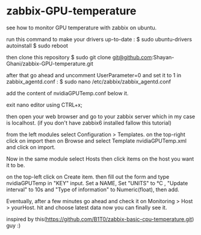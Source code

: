 # zabbix-GPU-temperature
see how to monitor GPU temperature with zabbix on ubuntu.

run this command to make your drivers up-to-date : 
$ sudo ubuntu-drivers autoinstall
$ sudo reboot

then clone this repository $ sudo git clone git@github.com:Shayan-Ghani/zabbix-GPU-temperature.git

after that go ahead and uncomment UserParameter=0 and set it to 1 in zabbix_agentd.conf :
$ sudo nano /etc/zabbix/zabbix_agentd.conf 

add the content of nvidiaGPUTemp.conf below it.

exit nano editor using CTRL+x;

then open your web browser and go to your zabbix server which in my case is localhost.
(if you don't have zabbix6 installed fallow this tutorial)

from the left modules select Configuration > Templates. on the top-right click on import then on Browse and select Template nvidiaGPUTemp.xml and click on import.

Now in the same module select Hosts then click items on the host you want it to be.

on the top-left click on Create item. then fill out the form and type nvidiaGPUTemp in "KEY" input. Set a NAME, Set "UNITS" to °C , "Update interval" to 10s and "Type of information" to Numeric(float), then add.

Eventually, after a few minutes go ahead and check it on Monitoring > Host > yourHost. hit and choose latest data now you can finally see it.

inspired by this(https://github.com/B1T0/zabbix-basic-cpu-temperature.git) guy :)
